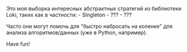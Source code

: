 Это моя выборка интересных абстрактных стратегий из библиотеки Loki, таких как в частности:
	- Singleton
	- ???
	- ???

Часто они могут помочь для "быстро набросать на коленке" для анализа алгоритмов/данных (уже в Python, например).

Have fun!

